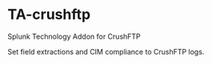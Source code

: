 # TA-crushftp
Splunk Technology Addon for CrushFTP

Set field extractions and CIM compliance to CrushFTP logs.

